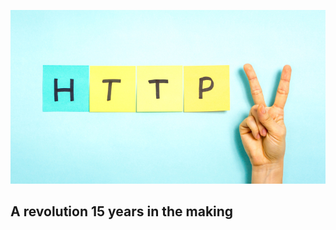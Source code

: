 ![HTTP2](/resources/http2-header.jpg)

## A revolution 15 years in the making

<!-- From the terminal, pop in:

  ```yo reveal:slide "Slide Title"```

Available options:

 ```--markdown --attributes --notes``` -->
